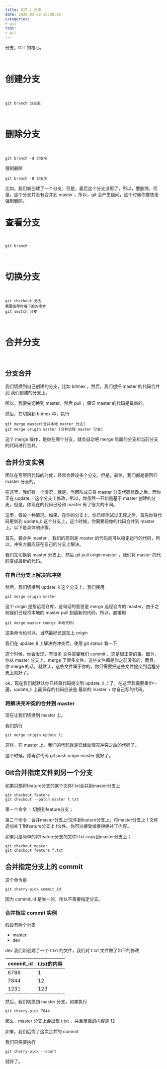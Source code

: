 ```yaml
---
title: GIT | 分支
date: 2020-03-22 15:38:26
categories:
- git
tags:
- git
---
```

分支，GIT 的核心。

<!-- more -->

<br/>

# 创建分支

<br/>

	git branch 分支名

<br/>

# 删除分支

<br/>

	git branch -d 分支名

强制删除

	git branch -D 分支名

比如，我们新创建了一个分支，但是，最后这个分支没用了，所以，要删除，但是，这个分支并没有合并到 master ，所以，git 会产生疑问，这个时候你要使用强制删除。
<br/>

# 查看分支

<br/>

	git branch

<br/>

# 切换分支

<br/>

	git checkout 分支
	我更推荐你用下面的命令
	git switch 分支

<br/>

# 合并分支

<br/>

## 分支合并

我们切换到自己创建的分支，比如 bitmex 。然后，我们想把 master 的代码合并到 我们创建的分支上。

所以，我要先切换到 master，然后 pull ，保证 master 的代码是最新的。

然后，在切换到 bitmex 中，执行 

	git merge master[合并本地 master 分支]
	git merge origin master [合并远程 master 分支]

这个 merge 操作，是你在哪个分支，就会自动吧 merge 后面的分支和当前分支的代码进行合并。

## 合并分支实例

团队在写项目代码的时候，经常会建设多个分支。但是，最终，我们都是要回归 master 分支的。

在这里，我们有一个情况，就是，当团队成员将 master 分支代码修改之后，而你正在 update_li 这个分支上修改，所以，你虽然一开始是基于 master 创建的分支，但是，你现在的代码已经和 master 有了很大的不同。

这里，假设一种情况。如果，在你的分支上，你已经测试过无误之后，首先你将代码更新到 update_li 这个分支上，这个时候，你需要将你的代码合并到 master 上。以下是具体的步骤。

首先，要合并 master ，我们的原则是 master 的代码是可以稳定运行的代码，所以，冲突方面应该在自己的分支上解决。

我们先切换到 master 分支上，然后 git pull origin master ，我们将 master 的代码变成最新的代码。

### 在自己分支上解决完冲突

然后，我们切换到 update_li 这个分支上，我们使用

	git merge origin master

这个 origin 是指远程仓库，这句话的意思是 merge 远程仓库的 master，由于之前我们已经将本地的 master pull 到最新的代码，所以，直接用

	git merge master（merge 本地代码）

这条命令也可以，当然最好还是加上 origin

我们在 update_li 上解决完冲突后，使用 git status 看一下

这个时候，你会发现，有很多 文件需要我们 commit ，这是很正常的事，因为，你从 master 分支上，merge 了很多文件。这些文件都是你之前没有的，而且，你 merge 的话，就默认，这些文件属于你的，你只需要把这些文件提交到远程分支上就好了。

ok，现在我们就默认你已经将代码提交到 update_li 上了，在这里我需要重申一遍，update_li 上面保存的代码应该是 最新的 master + 你自己写的代码。

### 将解决完冲突的合并到 master

现在让我们切换到 master 上。

我们执行

	git merge origin update_li

这样，在 master 上，我们的代码就是已经处理完冲突之后的代码了。

这个时候，你再讲代码 git push origin master 就好了。

## Git合并指定文件到另一个分支

如果只想将feature分支的某个文件f.txt合并到master分支上

	git checkout feature 
	git checkout --patch master f.txt

第一个命令： 切换到feature分支；

第二个命令：合并master分支上f文件到feature分支上，将master分支上 f 文件追加补丁到feature分支上 f文件。你可以接受或者拒绝补丁内容。

如果只是简单的将feature分支的文件f.txt copy到master分支上；

	git checkout master
	git checkout feature f.txt

## 合并指定分支上的 commit

这个命令是

	git cherry-pick commit_id

因为 commit_id 是唯一的，所以不需要指定分支。

### 合并指定 commit 实例

假设有两个分支

- master
- dev

dev 我们新创建了一个 t.txt 的文件，我们对 t.txt 文件做了如下的修改

|commit_id|t.txt的内容|
|---|---|
|6786|1|
|7844|12|
|1231|123|

然后，我们切换到 master 分支，如果执行

	git cherry-pick 7844

那么，master 分支上会出现 t.txt ，并且里面的内容是 12

如果，我们后悔了这次合并的 commit

我们只需要执行

	git cherry-pick --abort

就好了。

